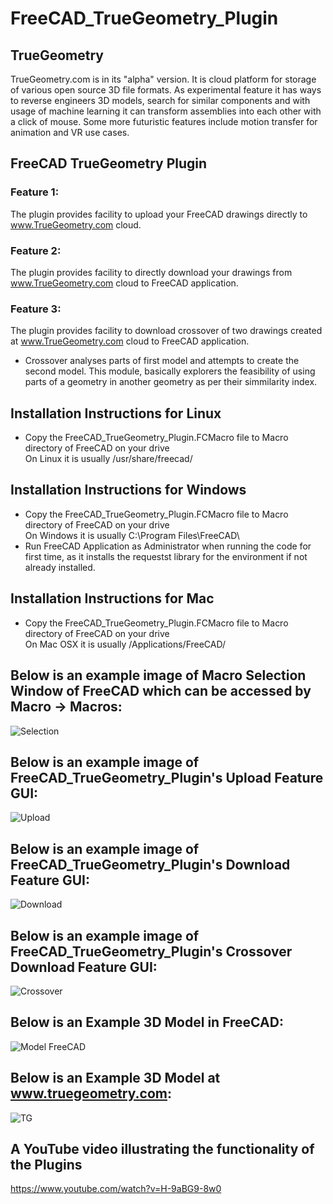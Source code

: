 # FreeCAD_TrueGeometry_Plugin

## TrueGeometry
TrueGeometry.com is in its "alpha"  version. It is cloud platform for storage of various open source 3D file formats. As experimental feature it has ways to reverse engineers 3D models, search for similar components and with usage of machine learning it can transform assemblies into each other with a click of mouse. Some more futuristic features include motion transfer  for animation and VR use cases.

## FreeCAD TrueGeometry Plugin
### Feature 1:
  The plugin provides facility to upload your FreeCAD drawings directly to www.TrueGeometry.com cloud.
### Feature 2:
  The plugin provides facility to directly download your drawings from www.TrueGeometry.com cloud to FreeCAD application.
### Feature 3:
  The plugin provides facility to download crossover of two drawings created at www.TrueGeometry.com cloud to FreeCAD application.
* Crossover analyses parts of first model and attempts to create the second model. This module, basically explorers the feasibility of using parts of a geometry in another geometry as per their simmilarity index.  

## Installation Instructions for Linux
* Copy the FreeCAD_TrueGeometry_Plugin.FCMacro file to Macro directory of FreeCAD on your drive <br/>
  On Linux it is usually /usr/share/freecad/
  
## Installation Instructions for Windows
* Copy the FreeCAD_TrueGeometry_Plugin.FCMacro file to Macro directory of FreeCAD on your drive <br/>
  On Windows it is usually C:\Program Files\FreeCAD\ <br/>
* Run FreeCAD Application as Administrator when running the code for first time, as it installs the requestst library for the environment if not already installed.

## Installation Instructions for Mac
* Copy the FreeCAD_TrueGeometry_Plugin.FCMacro file to Macro directory of FreeCAD on your drive <br/>
  On Mac OSX it is usually /Applications/FreeCAD/

## Below is an example image of Macro Selection Window of FreeCAD which can be accessed by Macro -> Macros:
![Selection](https://user-images.githubusercontent.com/42251021/115151557-fb7aeb80-a08a-11eb-92bd-b4adcca9b494.png)

## Below is an example image of FreeCAD_TrueGeometry_Plugin's Upload Feature GUI:
![Upload](https://user-images.githubusercontent.com/42251021/115146835-ea73af80-a075-11eb-9ff2-a2ff99414813.png)

## Below is an example image of FreeCAD_TrueGeometry_Plugin's Download Feature GUI:
![Download](https://user-images.githubusercontent.com/42251021/115146842-f1022700-a075-11eb-82ca-de280b8104e5.png)

## Below is an example image of FreeCAD_TrueGeometry_Plugin's Crossover Download Feature GUI:
![Crossover](https://user-images.githubusercontent.com/42251021/115146851-fb242580-a075-11eb-9572-6a1ebaffc0ab.png)

## Below is an Example 3D Model in FreeCAD:
 ![Model FreeCAD](https://user-images.githubusercontent.com/42251021/110002242-2efff180-7d3b-11eb-813e-e762a7231709.png)


## Below is an Example 3D Model at www.truegeometry.com:
 ![TG](https://user-images.githubusercontent.com/42251021/110002699-b3eb0b00-7d3b-11eb-93e8-be1f78f511ca.png)
 
 ## A YouTube video illustrating the functionality of the Plugins
   https://www.youtube.com/watch?v=H-9aBG9-8w0

